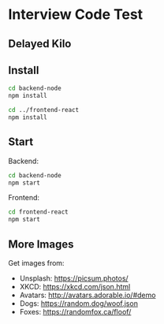 Interview Code Test
===================

Delayed Kilo
------------

Install
-------

```bash
cd backend-node
npm install

cd ../frontend-react
npm install
```


Start
-----

Backend:  
```bash
cd backend-node
npm start

```

Frontend:  
```bash
cd frontend-react
npm start
```


More Images
-----------

Get images from:

- Unsplash: https://picsum.photos/
- XKCD: https://xkcd.com/json.html
- Avatars: http://avatars.adorable.io/#demo
- Dogs: https://random.dog/woof.json
- Foxes: https://randomfox.ca/floof/
